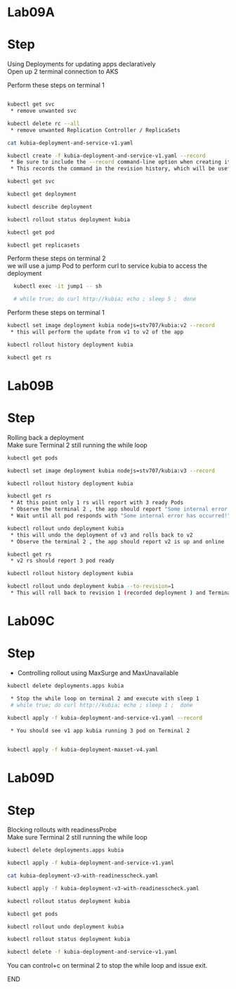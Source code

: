 # Lab09A
# Step 
Using Deployments for updating apps declaratively <br>
Open up 2 terminal connection to AKS <br>

Perform these steps on terminal 1 <br>
```sh

kubectl get svc 
 * remove unwanted svc 

kubectl delete rc --all
 * remove unwanted Replication Controller / ReplicaSets

cat kubia-deployment-and-service-v1.yaml

kubectl create -f kubia-deployment-and-service-v1.yaml --record
 * Be sure to include the --record command-line option when creating it.
 * This records the command in the revision history, which will be useful later.

kubectl get svc

kubectl get deployment

kubectl describe deployment

kubectl rollout status deployment kubia

kubectl get pod

kubectl get replicasets
```

Perform these steps on terminal 2 <br>
we will use a jump Pod to perform curl to service kubia to access the deployment <br>
```sh
  kubectl exec -it jump1 -- sh

  # while true; do curl http://kubia; echo ; sleep 5 ;  done
```

Perform these steps on terminal 1 <br>
```sh
kubectl set image deployment kubia nodejs=stv707/kubia:v2 --record
 * this will perform the update from v1 to v2 of the app

kubectl rollout history deployment kubia

kubectl get rs
``` 

# Lab09B
# Step
Rolling back a deployment<br>
Make sure Terminal 2 still running the while loop <br>

```sh
kubectl get pods

kubectl set image deployment kubia nodejs=stv707/kubia:v3 --record

kubectl rollout history deployment kubia

kubectl get rs
 * At this point only 1 rs will report with 3 ready Pods
 * Observe the terminal 2 , the app should report "Some internal error has occurred!" after 5 cycle of curl hit
 * Wait until all pod responds with "Some internal error has occurred!" before moving to next command 

kubectl rollout undo deployment kubia
 * this will undo the deployment of v3 and rolls back to v2 
 * Observe the terminal 2 , the app should report v2 is up and online

kubectl get rs 
 * v2 rs should report 3 pod ready 

kubectl rollout history deployment kubia

kubectl rollout undo deployment kubia --to-revision=1
 * This will roll back to revision 1 (recorded deployment ) and Terminal 2 should show app is now v1 
```

# Lab09C
# Step 
 * Controlling rollout using MaxSurge and MaxUnavailable
```sh 
kubectl delete deployments.apps kubia 

 * Stop the while loop on terminal 2 amd execute with sleep 1 
 # while true; do curl http://kubia; echo ; sleep 1 ;  done

kubectl apply -f kubia-deployment-and-service-v1.yaml --record 
 
 * You should see v1 app kubia running 3 pod on Terminal 2 


kubectl apply -f kubia-deployment-maxset-v4.yaml

```

# Lab09D
# Step 
Blocking rollouts with readinessProbe<br>
Make sure Terminal 2 still running the while loop<br>
```sh
kubectl delete deployments.apps kubia 

kubectl apply -f kubia-deployment-and-service-v1.yaml 

cat kubia-deployment-v3-with-readinesscheck.yaml

kubectl apply -f kubia-deployment-v3-with-readinesscheck.yaml

kubectl rollout status deployment kubia

kubectl get pods

kubectl rollout undo deployment kubia

kubectl rollout status deployment kubia

kubectl delete -f kubia-deployment-and-service-v1.yaml

```
You can control+c on terminal 2 to stop the while loop and issue exit.

END